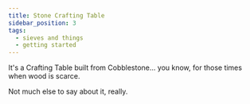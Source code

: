 ```yaml
---
title: Stone Crafting Table
sidebar_position: 3
tags:
  - sieves and things
  - getting started
---
```


It's a Crafting Table built from Cobblestone... you know, for those times when wood is scarce.

Not much else to say about it, really.
